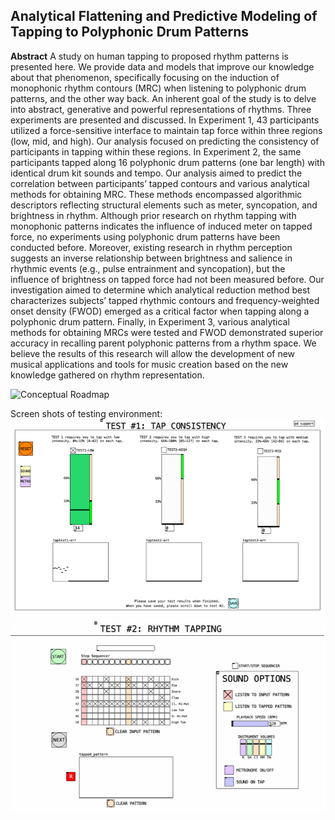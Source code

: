 ## Analytical Flattening and Predictive Modeling of Tapping to Polyphonic Drum Patterns

**Abstract**
A study on human tapping to proposed rhythm patterns is presented here. We provide data and models that improve our knowledge about that phenomenon, specifically focusing on the induction of monophonic rhythm contours (MRC) when listening to polyphonic drum patterns, and the other way back. An inherent goal of the study is to delve into abstract, generative and powerful representations of rhythms. Three experiments are presented and discussed. In Experiment 1, 43 participants utilized a force-sensitive interface to maintain tap force within three regions (low, mid, and high). Our analysis focused on predicting the consistency of participants in tapping within these regions. In Experiment 2, the same participants tapped along 16 polyphonic drum patterns (one bar length) with identical drum kit sounds and tempo. Our analysis aimed to predict the correlation between participants’ tapped contours and various analytical methods for obtaining MRC. These methods encompassed algorithmic descriptors reflecting structural elements such as meter, syncopation, and brightness in rhythm. Although prior research on rhythm tapping with monophonic patterns indicates the influence of induced meter on tapped force, no experiments using polyphonic drum patterns have been conducted before. Moreover, existing research in rhythm perception suggests an inverse relationship between brightness and salience in rhythmic events (e.g., pulse entrainment and syncopation), but the influence of brightness on tapped force had not been measured before. Our investigation aimed to determine which analytical reduction method best characterizes subjects’ tapped rhythmic contours and frequency-weighted onset density (FWOD) emerged as a critical factor when tapping along a polyphonic drum pattern. Finally, in Experiment 3, various analytical methods for obtaining MRCs were tested and FWOD demonstrated superior accuracy in recalling parent polyphonic patterns from a rhythm space. We believe the results of this research will allow the development of new musical applications and tools for music creation based on the new knowledge gathered on rhythm representation.

![Conceptual Roadmap](https://github.com/peter-clark/investigating-human-tapping-behavior-polyphonic-rhythms/blob/data/formatting/roadmap.png)

Screen shots of testing environment:
![Test 1: Tap Consistency](https://github.com/peter-clark/tap-to-drums/blob/main/formatting/test_tap-consistency.png)
![Test 2: Tap Rhythm](https://github.com/peter-clark/tap-to-drums/blob/main/formatting/test_tap-rhythm.png)